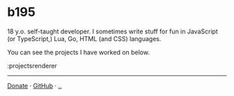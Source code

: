 # b195
18 y.o. self-taught developer. I sometimes write stuff for fun in
JavaScript (or TypeScript,) Lua, Go, HTML (and CSS) languages.

You can see the projects I have worked on below.

:projectsrenderer

---

[Donate](https://boosty.to/b195/donate) · [GitHub](https://github.com/be195) ·
[..](https://wico.lol)
